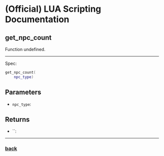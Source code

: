
# (Official) LUA Scripting Documentation

## get_npc_count

Function undefined.

___

Spec:

```lua
get_npc_count(
	npc_type)
```

## Parameters

- `npc_type`: 

## Returns

- ``: 

___

### [back](../other)
